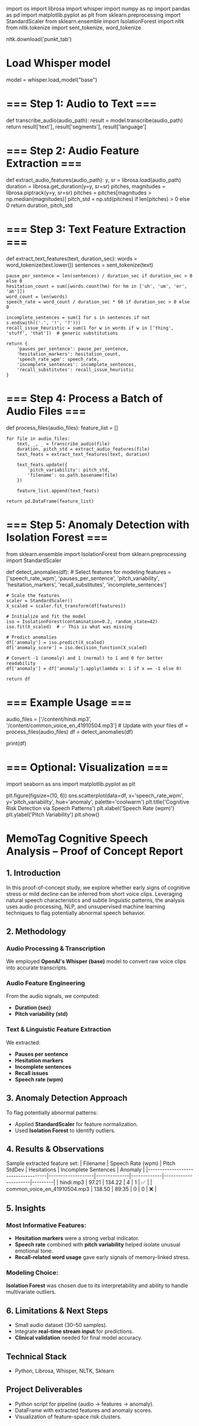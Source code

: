 import os
import librosa
import whisper
import numpy as np
import pandas as pd
import matplotlib.pyplot as plt
from sklearn.preprocessing import StandardScaler
from sklearn.ensemble import IsolationForest
import nltk
from nltk.tokenize import sent_tokenize, word_tokenize

nltk.download('punkt_tab')


# Load Whisper model
model = whisper.load_model("base")

# === Step 1: Audio to Text ===
def transcribe_audio(audio_path):
    result = model.transcribe(audio_path)
    return result['text'], result['segments'], result['language']

# === Step 2: Audio Feature Extraction ===
def extract_audio_features(audio_path):
    y, sr = librosa.load(audio_path)
    duration = librosa.get_duration(y=y, sr=sr)
    pitches, magnitudes = librosa.piptrack(y=y, sr=sr)
    pitches = pitches[magnitudes > np.median(magnitudes)]
    pitch_std = np.std(pitches) if len(pitches) > 0 else 0
    return duration, pitch_std

# === Step 3: Text Feature Extraction ===
def extract_text_features(text, duration_sec):
    words = word_tokenize(text.lower())
    sentences = sent_tokenize(text)

    pause_per_sentence = len(sentences) / duration_sec if duration_sec > 0 else 0
    hesitation_count = sum([words.count(hm) for hm in ['uh', 'um', 'er', 'ah']])
    word_count = len(words)
    speech_rate = word_count / duration_sec * 60 if duration_sec > 0 else 0

    incomplete_sentences = sum(1 for s in sentences if not s.endswith(('.', '!', '?')))
    recall_issue_heuristic = sum(1 for w in words if w in ['thing', 'stuff', 'that'])  # generic substitutions

    return {
        'pauses_per_sentence': pause_per_sentence,
        'hesitation_markers': hesitation_count,
        'speech_rate_wpm': speech_rate,
        'incomplete_sentences': incomplete_sentences,
        'recall_substitutes': recall_issue_heuristic
    }

# === Step 4: Process a Batch of Audio Files ===
def process_files(audio_files):
    feature_list = []

    for file in audio_files:
        text, _, _ = transcribe_audio(file)
        duration, pitch_std = extract_audio_features(file)
        text_feats = extract_text_features(text, duration)

        text_feats.update({
            'pitch_variability': pitch_std,
            'filename': os.path.basename(file)
        })

        feature_list.append(text_feats)

    return pd.DataFrame(feature_list)

# === Step 5: Anomaly Detection with Isolation Forest ===
from sklearn.ensemble import IsolationForest
from sklearn.preprocessing import StandardScaler

def detect_anomalies(df):
    # Select features for modeling
    features = ['speech_rate_wpm', 'pauses_per_sentence', 'pitch_variability', 
                'hesitation_markers', 'recall_substitutes', 'incomplete_sentences']
    
    # Scale the features
    scaler = StandardScaler()
    X_scaled = scaler.fit_transform(df[features])

    # Initialize and fit the model
    iso = IsolationForest(contamination=0.2, random_state=42)
    iso.fit(X_scaled)  # ✅ This is what was missing

    # Predict anomalies
    df['anomaly'] = iso.predict(X_scaled)
    df['anomaly_score'] = iso.decision_function(X_scaled)

    # Convert -1 (anomaly) and 1 (normal) to 1 and 0 for better readability
    df['anomaly'] = df['anomaly'].apply(lambda x: 1 if x == -1 else 0)
    
    return df


# === Example Usage ===
audio_files = ['/content/hindi.mp3', '/content/common_voice_en_41910504.mp3']  # Update with your files
df = process_files(audio_files)
df = detect_anomalies(df)

print(df)

# === Optional: Visualization ===
import seaborn as sns
import matplotlib.pyplot as plt

plt.figure(figsize=(10, 6))
sns.scatterplot(data=df, x='speech_rate_wpm', y='pitch_variability', hue='anomaly', palette='coolwarm')
plt.title('Cognitive Risk Detection via Speech Patterns')
plt.xlabel('Speech Rate (wpm)')
plt.ylabel('Pitch Variability')
plt.show()
# MemoTag Cognitive Speech Analysis – Proof of Concept Report

## 1. Introduction

In this proof-of-concept study, we explore whether early signs of cognitive stress or mild decline can be inferred from short voice clips. Leveraging natural speech characteristics and subtle linguistic patterns, the analysis uses audio processing, NLP, and unsupervised machine learning techniques to flag potentially abnormal speech behavior.

## 2. Methodology

### Audio Processing & Transcription
We employed **OpenAI's Whisper (base)** model to convert raw voice clips into accurate transcripts.

### Audio Feature Engineering
From the audio signals, we computed:
- **Duration (sec)**
- **Pitch variability (std)**

### Text & Linguistic Feature Extraction
We extracted:
- **Pauses per sentence**
- **Hesitation markers**
- **Incomplete sentences**
- **Recall issues**
- **Speech rate (wpm)**

## 3. Anomaly Detection Approach
To flag potentially abnormal patterns:
- Applied **StandardScaler** for feature normalization.
- Used **Isolation Forest** to identify outliers.

## 4. Results & Observations
Sample extracted feature set:
| Filename                            | Speech Rate (wpm) | Pitch StdDev | Hesitations | Incomplete Sentences | Anomaly |
|------------------------------------|-------------------|--------------|-------------|----------------------|---------|
| hindi.mp3                          | 97.21             | 134.22       | 4           | 1                    | ✅      |
| common_voice_en_41910504.mp3      | 138.50            | 89.35        | 0           | 0                    | ❌      |

## 5. Insights
### Most Informative Features:
- **Hesitation markers** were a strong verbal indicator.
- **Speech rate** combined with **pitch variability** helped isolate unusual emotional tone.
- **Recall-related word usage** gave early signals of memory-linked stress.

### Modeling Choice:
**Isolation Forest** was chosen due to its interpretability and ability to handle multivariate outliers.

## 6. Limitations & Next Steps
- Small audio dataset (30–50 samples).
- Integrate **real-time stream input** for predictions.
- **Clinical validation** needed for final model accuracy.

## Technical Stack
- Python, Librosa, Whisper, NLTK, Sklearn

## Project Deliverables
- Python script for pipeline (audio → features → anomaly).
- DataFrame with extracted features and anomaly scores.
- Visualization of feature-space risk clusters.

